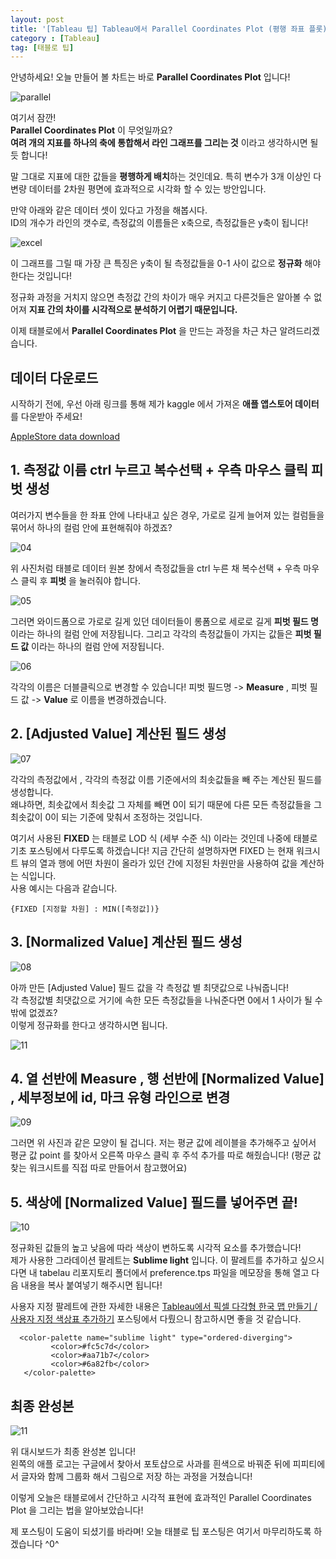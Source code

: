 ```yaml
---
layout: post
title: '[Tableau 팁] Tableau에서 Parallel Coordinates Plot (평행 좌표 플롯) 만들기'
category : [Tableau]
tag: [태블로 팁]
---
```


안녕하세요! 오늘 만들어 볼 차트는 바로 **Parallel Coordinates Plot** 입니다!     
    
![parallel](https://drive.google.com/uc?id=132XgkeVpQy3W8bfgIV2A3E8aNtz7f4Lt)

여기서 잠깐!      
**Parallel Coordinates Plot** 이 무엇일까요?       
**여려 개의 지표를 하나의 축에 통합해서 라인 그래프를 그리는 것** 이라고 생각하시면 될 듯 합니다!    
    
말 그대로 지표에 대한 값들을 **평행하게 배치**하는 것인데요. 특히 변수가 3개 이상인 다변량 데이터를 2차원 평면에 효과적으로 시각화 할 수 있는 방안입니다.             

 
만약 아래와 같은 데이터 셋이 있다고 가정을 해봅시다.      
ID의 개수가 라인의 갯수로, 측정값의 이름들은 x축으로, 측정값들은 y축이 됩니다!    
    
       
![excel](https://drive.google.com/uc?id=1E5Ir4wreRWPb7J8M5ibOP_k7-O3lcjN3)    

이 그래프를 그릴 때 가장 큰 특징은 y축이 될 측정값들을 0-1 사이 값으로 **정규화** 해야 한다는 것입니다!              

정규화 과정을 거치지 않으면 측정값 간의 차이가 매우 커지고 다른것들은 알아볼 수 없어져 **지표 간의 차이를 시각적으로 분석하기 어렵기 때문입니다.**   
  



       
이제 태블로에서 **Parallel Coordinates Plot** 을 만드는 과정을 차근 차근 알려드리겠습니다.       
 
 
## 데이터 다운로드 

시작하기 전에, 우선 아래 링크를 통해 제가 kaggle 에서 가져온 **애플 앱스토어 데이터**를 다운받아 주세요!   
    
[AppleStore data download](https://drive.google.com/open?id=10b_eG6CftcM-iOvQxAk7yq4u1HAPAZ4U)    
   

## 1. 측정값 이름 ctrl 누르고 복수선택 + 우측 마우스 클릭 피벗 생성

여러가지 변수들을 한 좌표 안에 나타내고 싶은 경우, 가로로 길게 늘어져 있는 컬럼들을 묶어서 하나의 컬럼 안에 표현해줘야 하겠죠?  

![04](https://drive.google.com/uc?id=16z9U3eke-UINjnjvQCabjBn0TP4ncifF)
    
위 사진처럼 태블로 데이터 원본 창에서 측정값들을 ctrl 누른 채 복수선택 + 우측 마우스 클릭 후 **피벗** 을 눌러줘야 합니다.


![05](https://drive.google.com/uc?id=1uDuF-QnnZNVw9fEetFXBcefVqU9fV6AH)

그러면 와이드폼으로 가로로 길게 있던 데이터들이 롱폼으로 세로로 길게 **피벗 필드 명** 이라는 하나의 컬럼 안에 저장됩니다.
그리고 각각의 측정값들이 가지는 값들은 **피벗 필드 값** 이라는 하나의 컬럼 안에 저장됩니다.

![06](https://drive.google.com/uc?id=1Td9wqM81kt9l0DoBQcTwVim5AhB-Og1-)

각각의 이름은 더블클릭으로 변경할 수 있습니다! 피벗 필드명 -> **Measure** ,  피벗 필드 값 -> **Value** 로 이름을 변경하겠습니다.

## 2. [Adjusted Value] 계산된 필드 생성

![07](https://drive.google.com/uc?id=1EckykJyNi_rgD8KceWIxLRbdeV9SjVpF)

각각의 측정값에서 , 각각의 측정값 이름 기준에서의 최솟값들을 빼 주는 계산된 필드를 생성합니다.   
왜냐하면, 최솟값에서 최솟값 그 자체를 빼면 0이 되기 때문에 다른 모든 측정값들을 그 최솟값이 0이 되는 기준에 맞춰서 조정하는 것입니다.     

여기서 사용된 **FIXED** 는 태블로 LOD 식 (세부 수준 식) 이라는 것인데 나중에 태블로 기초 포스팅에서 다루도록 하겠습니다!
지금 간단히 설명하자면 FIXED 는 현재 워크시트 뷰의 열과 행에 어떤 차원이 올라가 있던 간에 지정된 차원만을 사용하여 값을 계산하는 식입니다.    
사용 예시는 다음과 같습니다.     

```
{FIXED [지정할 차원] : MIN([측정값])}
```

## 3. [Normalized Value] 계산된 필드 생성

![08](https://drive.google.com/uc?id=1JUi091Uk6JQJmxUhYh0-LGTFwC6dTXHK)
   
아까 만든 [Adjusted Value] 필드 값을 각 측정값 별 최댓값으로 나눠줍니다!      
각 측정값별 최댓값으로 거기에 속한 모든 측정값들을 나눠준다면 0에서 1 사이가 될 수 밖에 없겠죠?     
이렇게 정규화를 한다고 생각하시면 됩니다.        


![11](https://drive.google.com/uc?id=1ePRkClwIFMWleUxgzBM-ZOCk68s2-dDP)



## 4. 열 선반에 Measure , 행 선반에 [Normalized Value] , 세부정보에 id, 마크 유형 라인으로 변경

![09](https://drive.google.com/uc?id=1yol-rR3hxXMxP3WzxHwlrlnlfRwcn6bL)

그러면 위 사진과 같은 모양이 될 겁니다. 저는 평균 값에 레이블을 추가해주고 싶어서 평균 값 point 를 찾아서 오른쪽 마우스 클릭 후 주석 추가를 따로 해줬습니다! (평균 값 찾는 워크시트를 직접 따로 만들어서 참고했어요)


## 5. 색상에  [Normalized Value] 필드를 넣어주면 끝!

![10](https://drive.google.com/uc?id=11cenG3tG3jwaBZ0thaoUH043kDqpg_SJ)    

정규화된 값들의 높고 낮음에 따라 색상이 변하도록 시각적 요소를 추가했습니다!     
제가 사용한 그라데이션 팔레트는 **Sublime light** 입니다. 이 팔레트를 추가하고 싶으시다면 내 tabelau 리포지토리 폴더에서 preference.tps 파일을 메모장을 통해 열고 다음 내용을 복사 붙여넣기 해주시면 됩니다!    

사용자 지정 팔레트에 관한 자세한 내용은 [Tableau에서 픽셀 다각형 한국 맵 만들기 / 사용자 지정 색상표 추가하기](https://shanny924.github.io/tableau/2020/03/14/tableau-2/) 포스팅에서 다뤘으니 참고하시면 좋을 것 같습니다.          

```
  <color-palette name="sublime light" type="ordered-diverging">
         <color>#fc5c7d</color>
         <color>#aa71b7</color>
         <color>#6a82fb</color>
   </color-palette>

```
     
## 최종 완성본

![11](https://drive.google.com/uc?id=132XgkeVpQy3W8bfgIV2A3E8aNtz7f4Lt)    

위 대시보드가 최종 완성본 입니다!       
왼쪽의 애플 로고는 구글에서 찾아서 포토샵으로 사과를 흰색으로 바꿔준 뒤에 피피티에서 글자와 함께 그룹화 해서 그림으로 저장 하는 과정을 거쳤습니다!        

이렇게 오늘은 태블로에서 간단하고 시각적 표현에 효과적인 Parallel Coordinates Plot 을 그리는 법을 알아보았습니다!    

제 포스팅이 도움이 되셨기를 바라며! 오늘 태블로 팁 포스팅은 여기서 마무리하도록 하겠습니다 ^0^    










